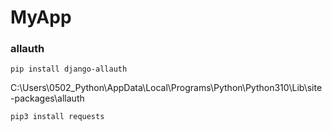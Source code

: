 # MyApp
### allauth
```
pip install django-allauth
```
C:\Users\0502_Python\AppData\Local\Programs\Python\Python310\Lib\site-packages\allauth
```commandline
pip3 install requests
```